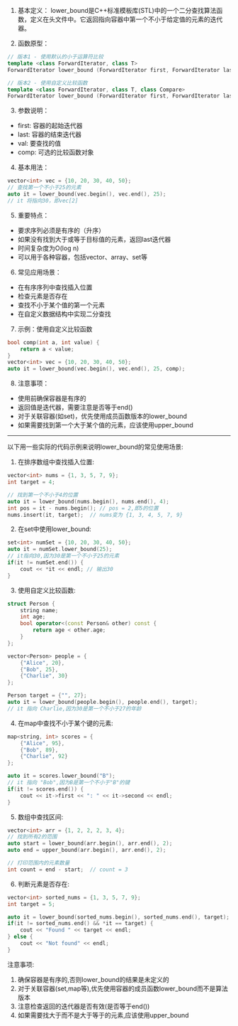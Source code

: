 1. 基本定义：
lower_bound是C++标准模板库(STL)中的一个二分查找算法函数，定义在<algorithm>头文件中。它返回指向容器中第一个不小于给定值的元素的迭代器。

2. 函数原型：
```cpp
// 版本1 - 使用默认的小于运算符比较
template <class ForwardIterator, class T>
ForwardIterator lower_bound (ForwardIterator first, ForwardIterator last, const T& val);

// 版本2 - 使用自定义比较函数
template <class ForwardIterator, class T, class Compare>
ForwardIterator lower_bound (ForwardIterator first, ForwardIterator last, const T& val, Compare comp);
```

3. 参数说明：
- first: 容器的起始迭代器
- last: 容器的结束迭代器
- val: 要查找的值
- comp: 可选的比较函数对象

4. 基本用法：
```cpp
vector<int> vec = {10, 20, 30, 40, 50};
// 查找第一个不小于25的元素
auto it = lower_bound(vec.begin(), vec.end(), 25);
// it 将指向30，即vec[2]
```

5. 重要特点：
- 要求序列必须是有序的（升序）
- 如果没有找到大于或等于目标值的元素，返回last迭代器
- 时间复杂度为O(log n)
- 可以用于各种容器，包括vector、array、set等

6. 常见应用场景：
- 在有序序列中查找插入位置
- 检查元素是否存在
- 查找不小于某个值的第一个元素
- 在自定义数据结构中实现二分查找

7. 示例：使用自定义比较函数
```cpp
bool comp(int a, int value) {
    return a < value;
}
vector<int> vec = {10, 20, 30, 40, 50};
auto it = lower_bound(vec.begin(), vec.end(), 25, comp);
```

8. 注意事项：
- 使用前确保容器是有序的
- 返回值是迭代器，需要注意是否等于end()
- 对于关联容器(如set)，优先使用成员函数版本的lower_bound
- 如果需要找到第一个大于某个值的元素，应该使用upper_bound

---

以下用一些实际的代码示例来说明lower_bound的常见使用场景:

1. 在排序数组中查找插入位置:
```cpp
vector<int> nums = {1, 3, 5, 7, 9};
int target = 4;

// 找到第一个不小于4的位置
auto it = lower_bound(nums.begin(), nums.end(), 4);
int pos = it - nums.begin(); // pos = 2,即5的位置
nums.insert(it, target);  // nums变为 {1, 3, 4, 5, 7, 9}
```

2. 在set中使用lower_bound:
```cpp
set<int> numSet = {10, 20, 30, 40, 50};
auto it = numSet.lower_bound(25);  
// it指向30,因为30是第一个不小于25的元素
if(it != numSet.end()) {
    cout << *it << endl; // 输出30
}
```

3. 使用自定义比较函数:
```cpp
struct Person {
    string name;
    int age;
    bool operator<(const Person& other) const {
        return age < other.age;
    }
};

vector<Person> people = {
    {"Alice", 20},
    {"Bob", 25}, 
    {"Charlie", 30}
};

Person target = {"", 27};
auto it = lower_bound(people.begin(), people.end(), target);
// it 指向 Charlie,因为30是第一个不小于27的年龄
```

4. 在map中查找不小于某个键的元素:
```cpp
map<string, int> scores = {
    {"Alice", 95},
    {"Bob", 89},
    {"Charlie", 92}
};

auto it = scores.lower_bound("B");
// it 指向 "Bob",因为B是第一个不小于"B"的键
if(it != scores.end()) {
    cout << it->first << ": " << it->second << endl;
}
```

5. 数组中查找区间:
```cpp
vector<int> arr = {1, 2, 2, 2, 3, 4};
// 找到所有2的范围
auto start = lower_bound(arr.begin(), arr.end(), 2);
auto end = upper_bound(arr.begin(), arr.end(), 2);

// 打印范围内的元素数量
int count = end - start;  // count = 3
```

6. 判断元素是否存在:
```cpp
vector<int> sorted_nums = {1, 3, 5, 7, 9};
int target = 5;

auto it = lower_bound(sorted_nums.begin(), sorted_nums.end(), target);
if(it != sorted_nums.end() && *it == target) {
    cout << "Found " << target << endl;
} else {
    cout << "Not found" << endl;
}
```

注意事项:
1. 确保容器是有序的,否则lower_bound的结果是未定义的
2. 对于关联容器(set,map等),优先使用容器的成员函数lower_bound而不是算法版本
3. 注意检查返回的迭代器是否有效(是否等于end())
4. 如果需要找大于而不是大于等于的元素,应该使用upper_bound

